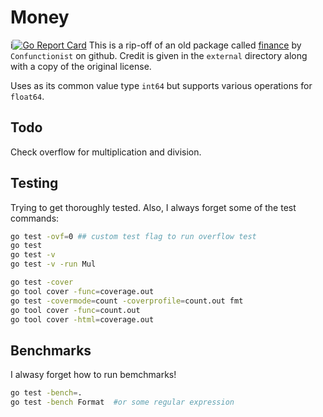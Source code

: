 # Money
i[![Go Report Card](https://goreportcard.com/badge/github.com/jbowles/money)](https://goreportcard.com/report/github.com/jbowles/money)
This is a rip-off of an old package called [finance](https://github.com/Confunctionist/finance) by `Confunctionist` on github. Credit is given in the `external` directory along with a copy of the original license.

Uses as its common value type `int64` but supports various operations for `float64`.


## Todo
Check overflow for multiplication and division.


## Testing
Trying to get thoroughly tested. Also, I always forget some of the test commands:

```sh
go test -ovf=0 ## custom test flag to run overflow test
go test
go test -v
go test -v -run Mul

go test -cover
go tool cover -func=coverage.out
go test -covermode=count -coverprofile=count.out fmt
go tool cover -func=count.out
go tool cover -html=coverage.out
```


## Benchmarks
I alwasy forget how to run bemchmarks!

```sh
go test -bench=.
go test -bench Format  #or some regular expression
```
